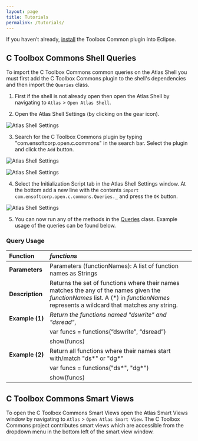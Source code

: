 ```yaml
---
layout: page
title: Tutorials
permalink: /tutorials/
---
```


If you haven’t already, [install](/c-toolbox-commons/install) the Toolbox Common plugin into Eclipse.

## C Toolbox Commons Shell Queries
To import the C Toolbox Commons common queries on the Atlas Shell you must first add the C Toolbox Commons plugin to the shell's dependencies and then import the `Queries` class.

1. First if the shell is not already open then open the Atlas Shell by navigating to `Atlas` &gt; `Open Atlas Shell`.

2. Open the Atlas Shell Settings (by clicking on the gear icon).

![Atlas Shell Settings]()

3. Search for the C Toolbox Commons plugin by typing "com.ensoftcorp.open.c.commons" in the search bar. Select the plugin and click the `Add` button.

![Atlas Shell Settings]()

![Atlas Shell Settings]()

4. Select the Initialization Script tab in the Atlas Shell Settings window. At the bottom add a new line with the contents `import com.ensoftcorp.open.c.commons.Queries._` and press the `OK` button.

![Atlas Shell Settings]()

5. You can now run any of the methods in the [Queries](https://ensoftcorp.github.io/c-toolbox-commons/javadoc/index.html) class. Example usage of the queries can be found below. 

### Query Usage

| **Function**    | *functions*                                                                                                                                                                     |
|:-----------------|:---------------------------------------------------------------------------------------------------------------------------------------------------------------------------------|
| **Parameters**  | Parameters (functionNames): A list of function names as Strings                                                                                                                 |
| **Description** | Returns the set of functions where their names matches the any of the names given the *functionNames* list. A (\*) in *functionNames* represents a wildcard that matches any string. |
| **Example&nbsp;(1)** | *Return the functions named "dswrite" and "dsread"*,                                                                                                                            |
|                 | var funcs = functions(“dswrite”, “dsread”)                                                                                                                                      |
|                 | show(funcs)                                                                                                                                                                     |
| **Example&nbsp;(2)** | Return all functions where their names start with/match "ds*" or "dg*"                                                                                                          |
|                 | var funcs = functions("ds\*", "dg\*")                                                                                                                                             |
|                 | show(funcs)                                                                                                                                                                     |

## C Toolbox Commons Smart Views
To open the C Toolbox Commons Smart Views open the Atlas Smart Views window by navigating to `Atlas` &gt; `Open Atlas Smart View`. The C Toolbox Commons project contributes smart views which are accessible from the dropdown menu in the bottom left of the smart view window.

